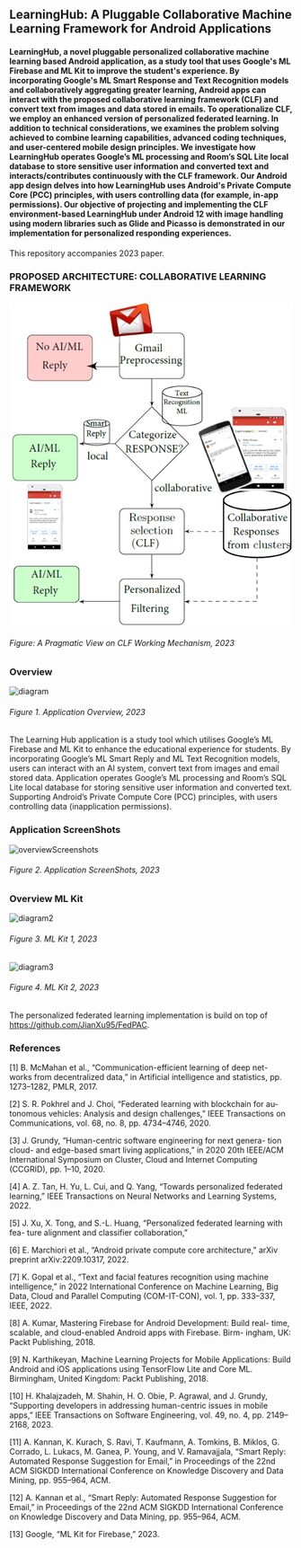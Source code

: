 ## LearningHub: A Pluggable Collaborative Machine Learning Framework for Android Applications
####  LearningHub, a novel pluggable personalized collaborative machine learning based Android application, as a study tool that uses Google's ML Firebase and ML Kit to improve the student's experience. By incorporating Google's ML Smart Response and Text Recognition models and collaboratively aggregating greater learning, Android apps can interact with the proposed collaborative learning framework (CLF) and convert text from images and data stored in emails. To operationalize CLF, we employ an enhanced version of personalized federated learning. In addition to technical considerations, we examines the problem solving achieved to combine learning capabilities, advanced coding techniques, and user-centered mobile design principles. We investigate how LearningHub operates Google’s ML processing and Room’s SQL Lite local database to store sensitive user information and converted text and interacts/contributes continuously with the CLF framework. Our Android app design delves into how LearningHub uses Android's Private Compute Core (PCC) principles, with users controlling data (for example, in-app permissions). Our objective of projecting and implementing the CLF environment-based LearningHub under Android 12 with image handling using modern libraries such as Glide and Picasso is demonstrated in our implementation for personalized responding experiences. 

This repository accompanies 2023 paper.
### PROPOSED ARCHITECTURE: COLLABORATIVE LEARNING FRAMEWORK
![diagram](https://github.com/leakydishes/LearningHubApplication/blob/f789f42b301d98eba4b7503bff93635218d020e5/CLF.png)
###### Figure: A Pragmatic View on CLF Working Mechanism, 2023


### Overview
![diagram](https://github.com/leakydishes/LearningHubApplication/assets/79079577/a37944b5-e449-4b85-813e-1d772bb29e2c)
###### Figure 1. Application Overview, 2023


The Learning Hub application is a study tool which utilises Google’s ML Firebase and ML Kit to enhance the educational experience for students. By incorporating Google’s ML Smart Reply and ML Text Recognition models, users can interact with an AI system, convert text from images and email stored data. Application operates Google’s ML processing and Room’s SQL Lite local database for storing sensitive user information and converted text. Supporting Android’s Private Compute Core (PCC) principles, with users controlling data (inapplication permissions). 


### Application ScreenShots
![overviewScreenshots](https://github.com/leakydishes/LearningHubApplication/assets/79079577/a18b24a7-26f7-43a9-8541-a2b5ad9f9032)
###### Figure 2. Application ScreenShots, 2023


### Overview ML Kit
![diagram2](https://github.com/leakydishes/LearningHubApplication/assets/79079577/6c56f4b5-97ee-47fa-b035-64770b9e1f0e)
###### Figure 3. ML Kit 1, 2023


![diagram3](https://github.com/leakydishes/LearningHubApplication/assets/79079577/86af24b4-84d4-45e8-8b6b-9380cc018943)
###### Figure 4. ML Kit 2, 2023

The personalized federated learning implementation is build on top of https://github.com/JianXu95/FedPAC.

### References
[1] B. McMahan et al., “Communication-efficient learning of deep net-
works from decentralized data,” in Artificial intelligence and statistics,
pp. 1273–1282, PMLR, 2017.

[2] S. R. Pokhrel and J. Choi, “Federated learning with blockchain for au-
tonomous vehicles: Analysis and design challenges,” IEEE Transactions
on Communications, vol. 68, no. 8, pp. 4734–4746, 2020.

[3] J. Grundy, “Human-centric software engineering for next genera-
tion cloud- and edge-based smart living applications,” in 2020 20th
IEEE/ACM International Symposium on Cluster, Cloud and Internet
Computing (CCGRID), pp. 1–10, 2020.

[4] A. Z. Tan, H. Yu, L. Cui, and Q. Yang, “Towards personalized federated
learning,” IEEE Transactions on Neural Networks and Learning Systems,
2022.

[5] J. Xu, X. Tong, and S.-L. Huang, “Personalized federated learning with
fea- ture alignment and classifier collaboration,”

[6] E. Marchiori et al., “Android private compute core architecture,” arXiv
preprint arXiv:2209.10317, 2022.

[7] K. Gopal et al., “Text and facial features recognition using machine
intelligence,” in 2022 International Conference on Machine Learning,
Big Data, Cloud and Parallel Computing (COM-IT-CON), vol. 1,
pp. 333–337, IEEE, 2022.

[8] A. Kumar, Mastering Firebase for Android Development: Build real-
time, scalable, and cloud-enabled Android apps with Firebase. Birm-
ingham, UK: Packt Publishing, 2018.

[9] N. Karthikeyan, Machine Learning Projects for Mobile Applications:
Build Android and iOS applications using TensorFlow Lite and Core
ML. Birmingham, United Kingdom: Packt Publishing, 2018.

[10] H. Khalajzadeh, M. Shahin, H. O. Obie, P. Agrawal, and J. Grundy,
“Supporting developers in addressing human-centric issues in mobile
apps,” IEEE Transactions on Software Engineering, vol. 49, no. 4,
pp. 2149–2168, 2023.

[11] A. Kannan, K. Kurach, S. Ravi, T. Kaufmann, A. Tomkins, B. Miklos,
G. Corrado, L. Lukacs, M. Ganea, P. Young, and V. Ramavajjala, “Smart
Reply: Automated Response Suggestion for Email,” in Proceedings
of the 22nd ACM SIGKDD International Conference on Knowledge
Discovery and Data Mining, pp. 955–964, ACM.

[12] A. Kannan et al., “Smart Reply: Automated Response Suggestion
for Email,” in Proceedings of the 22nd ACM SIGKDD International
Conference on Knowledge Discovery and Data Mining, pp. 955–964,
ACM.

[13] Google, “ML Kit for Firebase,” 2023.

